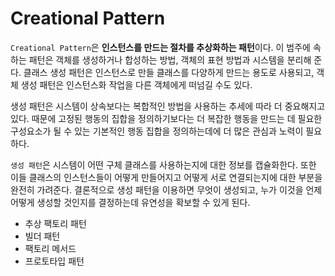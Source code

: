 # Creational Pattern

`Creational Pattern`은 **인스턴스를 만드는 절차를 추상화하는 패턴**이다. 이 범주에 속하는 패턴은 객체를 생성하거나 합성하는 방법, 객체의 표현 방법과 시스템을 분리해 준다. 클래스 생성 패턴은 인스턴스로 만들 클래스를 다양하게 만드는 용도로 사용되고, 객체 생성 패턴은 인스턴스화 작업을 다른 객체에게 떠넘길 수도 있다.

생성 패턴은 시스템이 상속보다는 복합적인 방법을 사용하는 추세에 따라 더 중요해지고있다. 때문에 고정된 행동의 집합을 정의하기보다는 더 복잡한 행동을 만드는 데 필요한 구성요소가 될 수 있는 기본적인 행동 집합을 정의하는데에 더 많은 관심과 노력이 필요하다.

`생성 패턴`은 시스템이 어떤 구체 클래스를 사용하는지에 대한 정보를 캡슐화한다. 또한 이들 클래스의 인스턴스들이 어떻게 만들어지고 어떻게 서로 연결되는지에 대한 부분을 완전히 가려준다. 결론적으로 생성 패턴을 이용하면 무엇이 생성되고, 누가 이것을 언제 어떻게 생성할 것인지를 결정하는데 유연성을 확보할 수 있게 된다.

* 추상 팩토리 패턴
* 빌더 패턴
* 팩토리 메서드
* 프로토타입 패턴

